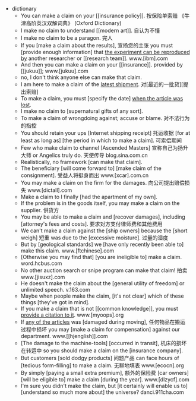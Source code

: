 - dictionary 
    - You can make a claim on your [[insurance policy]]. 按保险单索赔 《牛津高阶英汉双解词典》 (Oxford Dictionary)
    - I make no claim to understand [[modern art]]. 自认为不懂
    - I make no claim to be a paragon. 完人
    - If you [make a claim about the results], 宣扬您的主张 you must [provide enough information] that [the experiment can be reproduced by](((n3QzxCnsb))) another researcher or [[research team]]. www.[ibm].com
    - And then you can make a claim on your [[insurance]]. provided by [[jukuu]]; www.[jukuu].com
    - no, I don't think anyone else can make that claim.
    - I am here to make a claim of the [latest shipment](((CJLx8Eyo2))). 对[最近的一批货][提出索赔]
    - To make a claim, you must [specify the date] [when the article was lost](((CJLx8Eyo2))).
    - I make no claim to [supernatural gifts of any sort].
    - To make a claim of wrongdoing against; accuse or blame. 对不法行为的指控
    - You should retain your ups [Internet shipping receipt] 托运收据 [for at least as long as] [the period in which to make a claim]. 可索偿期间
    - Few who make claim to channel [Ascended Masters] 宣称自己为扬升大师 or Angelics truly do. 天使传导 blog.sina.com.cn
    - Realistically, no framework [can make that claim].
    - The beneficiary [will come forward to] [make claim of the consignment]. 受益人将挺身而出 www.[xcar].com.cn
    - You may make a claim on the firm for the damages. 向公司提出赔偿损失 www.[dictall].com
    - Make a claim to I finally [had the apartment of my own].
    - If the problem is in the goods itself, you may make a claim on the supplier. 供货方
    - You may be able to make a claim and [recover damages], including [attorney's fees and costs]. 要求对方支付律师费和其他费用
    - We can't make a claim against the [ship owners] because the [short weigh] 短重 was due to the [excessive moisture]. 过量的湿度
    - But by [geological standards] we [have only recently been able to] make this claim. www.[ftchinese].com
    - [Otherwise you may find that] [you are ineligible to] make a claim. word.hcbus.com
    - No other auction search or snipe program can make that claim! 拍卖 www.[jisuxz].com
    - He doesn't make the claim about the [general utility of freedom] or unlimited speech. v.163.com
    - Maybe when people make the claim, [it's not clear] which of these things [they've got in mind].
    - If you make a claim that is not [[common knowledge]], you must [provide a citation to it]([[citation]]). www.[myoops].org
    - If [any of the articles](((CJLx8Eyo2))) was [damaged during moving], 任何物品在搬运过程中损坏 you may [make a claim for compensation] against our department. www.[[hjenglish]].com
    - [The damage to the machine-tools] [occurred in transit], 机床的损坏 在转运中 so you should make a claim on the [insurance company].
    - But customers [sold dodgy products] 问题产品 can face hours of [tedious form-filling] to make a claim. 无聊地填表 www.[ecocn].org
    - By simply [paying a small extra premium], 额外的保险费 [car owners] [will be eligible to] make a claim [during the year]. www.[dlzycf].com
    - I'm sure you didn't make the claim, but [it certainly will enable us to] [understand so much more about] the universe? danci.911cha.com
